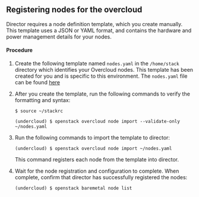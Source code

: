 



## Registering nodes for the overcloud  

Director requires a node definition template, which you create manually. This template uses a JSON or YAML format, and contains the hardware and power management details for your nodes.

#### Procedure  

1. Create the following template named `nodes.yaml` in the `/home/stack` directory which identifies your Overcloud nodes. This template has been created for you and is specific to this environment.  The `nodes.yaml` file can be found [here](https://github.com/grmarxer/Openstack/tree/master/VCP_2.x_Build_Instructions/config_files)  


2. After you create the template, run the following commands to verify the formatting and syntax:  
    ```
    $ source ~/stackrc
    ```  
    ```
    (undercloud) $ openstack overcloud node import --validate-only ~/nodes.yaml
    ```  

3. Run the following commands to import the template to director:  
    ```
    (undercloud) $ openstack overcloud node import ~/nodes.yaml
    ```  

    This command registers each node from the template into director.  

4. Wait for the node registration and configuration to complete. When complete, confirm that director has successfully registered the nodes:  
    ```
    (undercloud) $ openstack baremetal node list
    ```  


